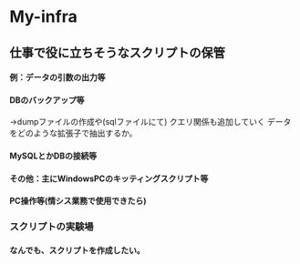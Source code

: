 # My-infra

## 仕事で役に立ちそうなスクリプトの保管

#### 例：データの引数の出力等

#### DBのバックアップ等
→dumpファイルの作成や(sqlファイルにて)
クエリ関係も追加していく
データをどのような拡張子で抽出するか。

####  MySQLとかDBの接続等

#### その他：主にWindowsPCのキッティングスクリプト等

#### PC操作等(情シス業務で使用できたら)

### スクリプトの実験場

#### なんでも、スクリプトを作成したい。
